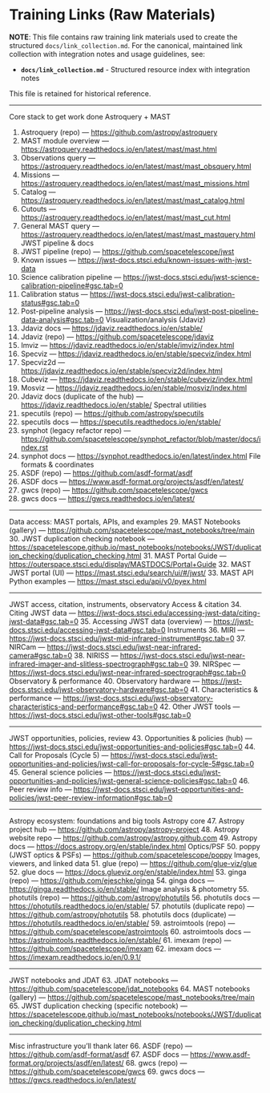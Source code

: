 # Training Links (Raw Materials)

**NOTE**: This file contains raw training link materials used to create the structured `docs/link_collection.md`. 
For the canonical, maintained link collection with integration notes and usage guidelines, see:
- **`docs/link_collection.md`** - Structured resource index with integration notes

This file is retained for historical reference.

---

Core stack to get work done
Astroquery + MAST
1.	Astroquery (repo) — https://github.com/astropy/astroquery
2.	MAST module overview — https://astroquery.readthedocs.io/en/latest/mast/mast.html
3.	Observations query — https://astroquery.readthedocs.io/en/latest/mast/mast_obsquery.html
4.	Missions — https://astroquery.readthedocs.io/en/latest/mast/mast_missions.html
5.	Catalog — https://astroquery.readthedocs.io/en/latest/mast/mast_catalog.html
6.	Cutouts — https://astroquery.readthedocs.io/en/latest/mast/mast_cut.html
7.	General MAST query — https://astroquery.readthedocs.io/en/latest/mast/mast_mastquery.html
JWST pipeline & docs
8.	JWST pipeline (repo) — https://github.com/spacetelescope/jwst
9.	Known issues — https://jwst-docs.stsci.edu/known-issues-with-jwst-data
10.	Science calibration pipeline — https://jwst-docs.stsci.edu/jwst-science-calibration-pipeline#gsc.tab=0
11.	Calibration status — https://jwst-docs.stsci.edu/jwst-calibration-status#gsc.tab=0
12.	Post-pipeline analysis — https://jwst-docs.stsci.edu/jwst-post-pipeline-data-analysis#gsc.tab=0
Visualization/analysis (Jdaviz)
13.	Jdaviz docs — https://jdaviz.readthedocs.io/en/stable/
14.	Jdaviz (repo) — https://github.com/spacetelescope/jdaviz
15.	Imviz — https://jdaviz.readthedocs.io/en/stable/imviz/index.html
16.	Specviz — https://jdaviz.readthedocs.io/en/stable/specviz/index.html
17.	Specviz2d — https://jdaviz.readthedocs.io/en/stable/specviz2d/index.html
18.	Cubeviz — https://jdaviz.readthedocs.io/en/stable/cubeviz/index.html
19.	Mosviz — https://jdaviz.readthedocs.io/en/stable/mosviz/index.html
20.	Jdaviz docs (duplicate of the hub) — https://jdaviz.readthedocs.io/en/stable/
Spectral utilities
21.	specutils (repo) — https://github.com/astropy/specutils
22.	specutils docs — https://specutils.readthedocs.io/en/stable/
23.	synphot (legacy refactor repo) — https://github.com/spacetelescope/synphot_refactor/blob/master/docs/index.rst
24.	synphot docs — https://synphot.readthedocs.io/en/latest/index.html
File formats & coordinates
25.	ASDF (repo) — https://github.com/asdf-format/asdf
26.	ASDF docs — https://www.asdf-format.org/projects/asdf/en/latest/
27.	gwcs (repo) — https://github.com/spacetelescope/gwcs
28.	gwcs docs — https://gwcs.readthedocs.io/en/latest/
________________________________________
Data access: MAST portals, APIs, and examples
29.	MAST Notebooks (gallery) — https://github.com/spacetelescope/mast_notebooks/tree/main
30.	JWST duplication checking notebook — https://spacetelescope.github.io/mast_notebooks/notebooks/JWST/duplication_checking/duplication_checking.html
31.	MAST Portal Guide — https://outerspace.stsci.edu/display/MASTDOCS/Portal+Guide
32.	MAST JWST portal (UI) — https://mast.stsci.edu/search/ui/#/jwst/
33.	MAST API Python examples — https://mast.stsci.edu/api/v0/pyex.html
________________________________________
JWST access, citation, instruments, observatory
Access & citation
34.	Citing JWST data — https://jwst-docs.stsci.edu/accessing-jwst-data/citing-jwst-data#gsc.tab=0
35.	Accessing JWST data (overview) — https://jwst-docs.stsci.edu/accessing-jwst-data#gsc.tab=0
Instruments
36.	MIRI — https://jwst-docs.stsci.edu/jwst-mid-infrared-instrument#gsc.tab=0
37.	NIRCam — https://jwst-docs.stsci.edu/jwst-near-infrared-camera#gsc.tab=0
38.	NIRISS — https://jwst-docs.stsci.edu/jwst-near-infrared-imager-and-slitless-spectrograph#gsc.tab=0
39.	NIRSpec — https://jwst-docs.stsci.edu/jwst-near-infrared-spectrograph#gsc.tab=0
Observatory & performance
40.	Observatory hardware — https://jwst-docs.stsci.edu/jwst-observatory-hardware#gsc.tab=0
41.	Characteristics & performance — https://jwst-docs.stsci.edu/jwst-observatory-characteristics-and-performance#gsc.tab=0
42.	Other JWST tools — https://jwst-docs.stsci.edu/jwst-other-tools#gsc.tab=0
________________________________________
JWST opportunities, policies, review
43.	Opportunities & policies (hub) — https://jwst-docs.stsci.edu/jwst-opportunities-and-policies#gsc.tab=0
44.	Call for Proposals (Cycle 5) — https://jwst-docs.stsci.edu/jwst-opportunities-and-policies/jwst-call-for-proposals-for-cycle-5#gsc.tab=0
45.	General science policies — https://jwst-docs.stsci.edu/jwst-opportunities-and-policies/jwst-general-science-policies#gsc.tab=0
46.	Peer review info — https://jwst-docs.stsci.edu/jwst-opportunities-and-policies/jwst-peer-review-information#gsc.tab=0
________________________________________
Astropy ecosystem: foundations and big tools
Astropy core
47.	Astropy project hub — https://github.com/astropy/astropy-project
48.	Astropy website repo — https://github.com/astropy/astropy.github.com
49.	Astropy docs — https://docs.astropy.org/en/stable/index.html
Optics/PSF
50.	poppy (JWST optics & PSFs) — https://github.com/spacetelescope/poppy
Images, viewers, and linked data
51.	glue (repo) — https://github.com/glue-viz/glue
52.	glue docs — https://docs.glueviz.org/en/stable/index.html
53.	ginga (repo) — https://github.com/ejeschke/ginga
54.	ginga docs — https://ginga.readthedocs.io/en/stable/
Image analysis & photometry
55.	photutils (repo) — https://github.com/astropy/photutils
56.	photutils docs — https://photutils.readthedocs.io/en/stable/
57.	photutils (duplicate repo) — https://github.com/astropy/photutils
58.	photutils docs (duplicate) — https://photutils.readthedocs.io/en/stable/
59.	astroimtools (repo) — https://github.com/spacetelescope/astroimtools
60.	astroimtools docs — https://astroimtools.readthedocs.io/en/stable/
61.	imexam (repo) — https://github.com/spacetelescope/imexam
62.	imexam docs — https://imexam.readthedocs.io/en/0.9.1/
________________________________________
JWST notebooks and JDAT
63.	JDAT notebooks — https://github.com/spacetelescope/jdat_notebooks
64.	MAST notebooks (gallery) — https://github.com/spacetelescope/mast_notebooks/tree/main
65.	JWST duplication checking (specific notebook) — https://spacetelescope.github.io/mast_notebooks/notebooks/JWST/duplication_checking/duplication_checking.html
________________________________________
Misc infrastructure you’ll thank later
66.	ASDF (repo) — https://github.com/asdf-format/asdf
67.	ASDF docs — https://www.asdf-format.org/projects/asdf/en/latest/
68.	gwcs (repo) — https://github.com/spacetelescope/gwcs
69.	gwcs docs — https://gwcs.readthedocs.io/en/latest/

